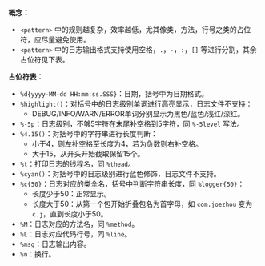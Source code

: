 **概念：** 
- `<pattern>` 中的规则越复杂，效率越低，尤其像类，方法，行号之类的占位符，应尽量避免使用。
- `<pattern>` 中的日志输出格式支持使用空格，`.`，`-`，`:`，`[]` 等进行分割，其余占位符见下表。

**占位符表：**
- `%d{yyyy-MM-dd HH:mm:ss.SSS}`：日期，括号中为日期格式。
- `%highlight()`：对括号中的日志级别单词进行高亮显示，日志文件不支持：
    - DEBUG/INFO/WARN/ERROR单词分别显示为黑色/蓝色/浅红/深红。
- `%-5p`：日志级别，不够5字符在末尾补空格到5字符，同 `%-5level` 写法。
- `%4.15()`：对括号中的字符串进行长度判断：
    - 小于4，则左补空格至长度为4，若为负数则右补空格。
    - 大于15，从开头开始截取保留15个。
- `%t`：打印日志的线程名，同 `%thead`。
- `%cyan()`：对括号中的日志级别进行蓝色修饰，日志文件不支持。
- `%c{50}`：日志对应的类全名，括号中判断字符串长度，同 `%logger{50}`： 
    - 长度少于50：正常显示。
    - 长度大于50：从第一个包开始折叠包名为首字母，如 `com.joezhou` 变为 `c.j`，直到长度小于50。
- `%M`：日志对应的方法名，同 `%method`。
- `%L`：日志对应代码行号，同 `%line`。
- `%msg`：日志输出内容。
- `%n`：换行。